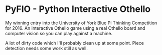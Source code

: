 # PyFIO - Python Interactive Othello

My winning entry into the University of York Blue Pi Thinking Competition for 2016. An interactive Othello game using a real Othello board and computer vision so you can play against a machine. 

A lot of dirty code which I'll probably clean up at some point. Piece detection needs some work still as well.
